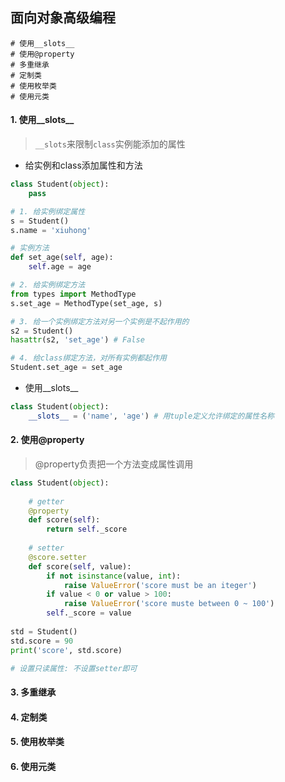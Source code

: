 ## 面向对象高级编程

```shell
# 使用__slots__
# 使用@property
# 多重继承
# 定制类
# 使用枚举类
# 使用元类
```

#### 1. 使用__slots__

> `__slots`来限制`class`实例能添加的属性

* 给实例和class添加属性和方法
```py
class Student(object):
    pass

# 1. 给实例绑定属性
s = Student()
s.name = 'xiuhong'

# 实例方法
def set_age(self, age):
    self.age = age

# 2. 给实例绑定方法
from types import MethodType
s.set_age = MethodType(set_age, s)

# 3. 给一个实例绑定方法对另一个实例是不起作用的
s2 = Student()
hasattr(s2, 'set_age') # False

# 4. 给class绑定方法，对所有实例都起作用
Student.set_age = set_age
```

* 使用__slots__

```py
class Student(object):
    __slots__ = ('name', 'age') # 用tuple定义允许绑定的属性名称

```


#### 2. 使用@property

> @property负责把一个方法变成属性调用

```py
class Student(object):
    
    # getter
    @property
    def score(self):
        return self._score
    
    # setter
    @score.setter
    def score(self, value):
        if not isinstance(value, int):
            raise ValueError('score must be an iteger')
        if value < 0 or value > 100:
            raise ValueError('score muste between 0 ~ 100')
        self._score = value
    
std = Student()
std.score = 90
print('score', std.score)

# 设置只读属性: 不设置setter即可
```

#### 3. 多重继承


#### 4. 定制类


#### 5. 使用枚举类


#### 6. 使用元类